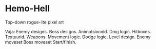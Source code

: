 # Hemo-Hell
Top-down rogue-lite pixel art

Vaja:
Enemy designs.
Boss designs.
Animatsioonid.
Dmg logic.
Hitboxes.
Textuurid.
Weapons.
Movement logic.
Dodge logic.
Level design.
Enemy moveset
Boss moveset
Start/finish.
